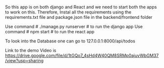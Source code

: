So this app is on both django and React and we need to start both the apps to work on this.
Therefore, Instal all the requirements using the requirements.txt file and package.json file in the backend/frontend folder

Use command # ./manage.py runserver # to run the django app
Use command # npm start # to run the react app

To look into the Database one can go to 127.0.0.1:8000/api/todos

Link to the demo Video is https://drive.google.com/file/d/1tGQo7_4sHd4W40QM8SRMp0ajuvWbGM37/view?usp=sharing
